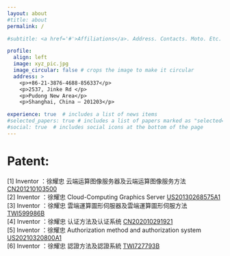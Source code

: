 ```yaml
---
layout: about
#title: about
permalink: /

#subtitle: <a href='#'>Affiliations</a>. Address. Contacts. Moto. Etc.

profile:
  align: left
  image: xyz_pic.jpg
  image_circular: false # crops the image to make it circular
  address: >
    <p>+86-21-3876-4688-856337</p>
    <p>2537, Jinke Rd </p>
    <p>Pudong New Area</p>
    <p>Shanghai, China – 201203</p>

experience: true  # includes a list of news items
#selected_papers: true # includes a list of papers marked as "selected={true}"
#social: true  # includes social icons at the bottom of the page
---
```


# Patent:

[1] Inventor ：徐耀忠 云端运算图像服务器及云端运算图像服务方法 [CN201210103500](https://github.com/xuyaozhong/xuyaozhong/blob/master/patents/CN201210103500_FullTextImage.pdf)    
[2] Inventor ：徐耀忠 Cloud-Computing Graphics Server [US20130268575A1](https://patents.google.com/patent/US20130268575A1)   
[3] Inventor ：徐耀忠 雲端運算圖形伺服器及雲端運算圖形伺服方法 [TWI599986B](https://github.com/xuyaozhong/xuyaozhong/blob/master/patents/TWI599986B.pdf)  
[4] Inventor ：徐耀忠 认证方法及认证系统 [CN202010291921](https://github.com/xuyaozhong/xuyaozhong/blob/master/patents/CN202010291921_FullTextImage.pdf)   
[5] Inventor ：徐耀忠 Authorization method and authorization system [US20210320800A1](https://patents.google.com/patent/US20210320800A1)   
[6] Inventor ：徐耀忠 認證方法及認證系統 [TWI727793B](https://github.com/xuyaozhong/xuyaozhong/blob/master/patents/TWI727793B.pdf)  


